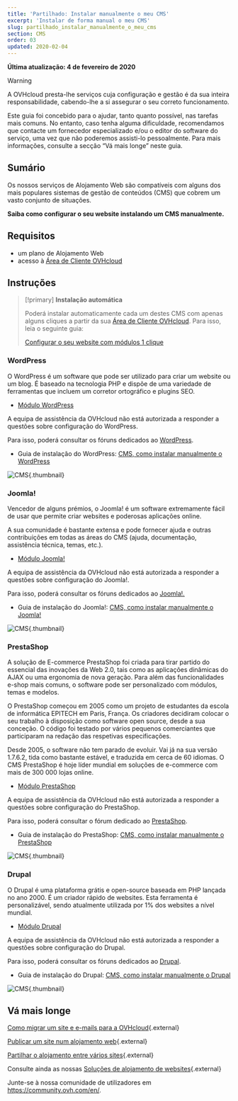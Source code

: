 ```yaml
---
title: 'Partilhado: Instalar manualmente o meu CMS'
excerpt: 'Instalar de forma manual o meu CMS'
slug: partilhado_instalar_manualmente_o_meu_cms
section: CMS
order: 03
updated: 2020-02-04
---
```


**Última atualização: 4 de fevereiro de 2020**

> [!warning]
>A OVHcloud presta-lhe serviços cuja configuração e gestão é da sua inteira responsabilidade, cabendo-lhe a si assegurar o seu correto funcionamento. 
>
>Este guia foi concebido para o ajudar, tanto quanto possível, nas tarefas mais comuns. No entanto, caso tenha alguma dificuldade, recomendamos que contacte um fornecedor especializado e/ou o editor do software do serviço, uma vez que não poderemos assisti-lo pessoalmente. Para mais informações, consulte a secção “Vá mais longe” neste guia.
>

## Sumário

Os nossos serviços de Alojamento Web são compatíveis com alguns dos mais populares sistemas de gestão de conteúdos (CMS) que cobrem um vasto conjunto de situações.

**Saiba como configurar o seu website instalando um CMS manualmente.**

## Requisitos

- um plano de Alojamento Web
- acesso à [Área de Cliente OVHcloud](https://www.ovh.com/auth/?action=gotomanager&from=https://www.ovh.pt/&ovhSubsidiary=pt)

## Instruções


> [!primary]
>**Instalação automática**
>
>Poderá instalar automaticamente cada um destes CMS com apenas alguns cliques a partir da sua [Área de Cliente OVHcloud](https://www.ovh.com/auth/?action=gotomanager&from=https://www.ovh.pt/&ovhSubsidiary=pt). Para isso, leia o seguinte guia:
>
>[Configurar o seu website com módulos 1 clique](../partilhado_guias_dos_modulos_dos_alojamentos_partilhados/)
>




### WordPress
O WordPress é um software que pode ser utilizado para criar um website ou um blog. É baseado na tecnologia PHP e dispõe de uma variedade de ferramentas que incluem um corretor ortográfico e plugins SEO.


- [Módulo WordPress](https://www.ovhcloud.com/pt/web-hosting/uc-wordpress-website/)

A equipa de assistência da OVHcloud não está autorizada a responder a questões sobre configuração do WordPress.


Para isso, poderá consultar os fóruns dedicados ao [WordPress](https://wordpress.org/support/).


- Guia de instalação do WordPress: [CMS, como instalar manualmente o WordPress](../cms_como_instalar_manualmente_wordpress/)



![CMS](images/3379.png){.thumbnail}


### Joomla!
Vencedor de alguns prémios, o Joomla! é um software extremamente fácil de usar que permite criar websites e poderosas aplicações online.

A sua comunidade é bastante extensa e pode fornecer ajuda e outras contribuições em todas as áreas do CMS (ajuda, documentação, assistência técnica, temas, etc.).


- [Módulo Joomla!](https://www.ovhcloud.com/pt/web-hosting/uc-joomla-website/)

A equipa de assistência da OVHcloud não está autorizada a responder a questões sobre configuração do Joomla!.


Para isso, poderá consultar os fóruns dedicados ao [Joomla!.](http://forum.joomla.org/) 

- Guia de instalação do Joomla!: [CMS, como instalar manualmente o Joomla!](../cms_instalar_manualmente_o_joomla/)



![CMS](images/3380.png){.thumbnail}


### PrestaShop
A solução de E-commerce PrestaShop foi criada para tirar partido do essencial das inovações da Web 2.0, tais como as aplicações dinâmicas do AJAX ou uma ergonomia de nova geração. Para além das funcionalidades e-shop mais comuns, o software pode ser personalizado com módulos, temas e modelos. 

O PrestaShop começou em 2005 como um projeto de estudantes da escola de informática EPITECH em Paris, França. Os criadores decidiram colocar o seu trabalho à disposição como software open source, desde a sua conceção.  O código foi testado por vários pequenos comerciantes que participaram na redação das respetivas especificações.

Desde 2005, o software não tem parado de evoluir. Vai já na sua versão 1.7.6.2, tida como bastante estável, e traduzida em cerca de 60 idiomas. O CMS PrestaShop é hoje líder mundial em soluções de e-commerce com mais de 300 000 lojas online.



- [Módulo PrestaShop](https://www.ovhcloud.com/pt/web-hosting/uc-prestashop-website/)

A equipa de assistência da OVHcloud não está autorizada a responder a questões sobre configuração do PrestaShop.


Para isso, poderá consultar o fórum dedicado ao 
[PrestaShop](https://www.prestashop.com/forums/).


- Guia de instalação do PrestaShop: [CMS, como instalar manualmente o PrestaShop](../cms_como_instalar_manualmente_prestashop/)





![CMS](images/3381.png){.thumbnail}


### Drupal
O Drupal é uma plataforma grátis e open-source baseada em PHP lançada no ano 2000. É um criador rápido de websites. Esta ferramenta é personalizável, sendo atualmente utilizada por 1% dos websites a nível mundial. 

-  [Módulo Drupal](https://www.ovhcloud.com/pt/web-hosting/uc-drupal-website/)

A equipa de assistência da OVHcloud não está autorizada a responder a questões sobre configuração do Drupal.

Para isso, poderá consultar os fóruns dedicados ao [Drupal](https://www.drupal.org).


-  Guia de instalação do Drupal: [CMS, como instalar manualmente o Drupal](../cms_instalar_manualmente_drupal/)



![CMS](images/3382.png){.thumbnail}




## Vá mais longe

[Como migrar um site e e-mails para a OVHcloud](../migrar-site-para-ovh/){.external}

[Publicar um site num alojamento web](../partilhado_colocar_o_meu_website_online/){.external}

[Partilhar o alojamento entre vários sites](../multisites-configurar-um-multisite-no-meu-alojamento-web/){.external}

Consulte ainda as nossas [Soluções de alojamento de websites](https://www.ovhcloud.com/pt/web-hosting//){.external}

Junte-se à nossa comunidade de utilizadores em <https://community.ovh.com/en/>.